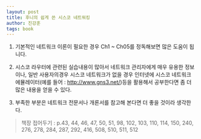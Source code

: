 ```yaml
---
layout: post
title: 후니의 쉽게 쓴 시스코 네트워킹
author: 진강훈
tags: book
---
```


1. 기본적인 네트워크 이론이 필요한 경우 Ch1 ~ Ch05를 정독해보면 많은 도움이 됩니다.

2. 시스코 라우터에 관련된 실습내용이 많아서 네트워크 관리자에게 매우 유용한 정보이나, 일반 사용자의경우 시스코 네트워크가 없을 경우 인터넷에 시스코 네트워크 에뮬레이터(예를 들어 : http://www.gns3.net/)등을 활용해서 공부한다면 좀 더 많은 내용을 얻을 수 있다.

3. 부족한 부분은 네트워크 전문서나 개론서를 참고해 본다면 더 좋을 것이라 생각한다.

> 책장 접어두기 : p.43, 44, 46, 47, 50, 51, 98, 102, 103, 110, 114, 150, 240, 276, 278, 284, 287, 292, 416, 508, 510, 511, 512